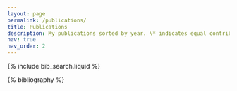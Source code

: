 ```yaml
---
layout: page
permalink: /publications/
title: Publications
description: My publications sorted by year. \* indicates equal contribution.
nav: true
nav_order: 2
---
```



<!-- _pages/publications.md -->

<!-- Bibsearch Feature -->

{% include bib_search.liquid %}

<div class="publications">

{% bibliography %}

</div>
